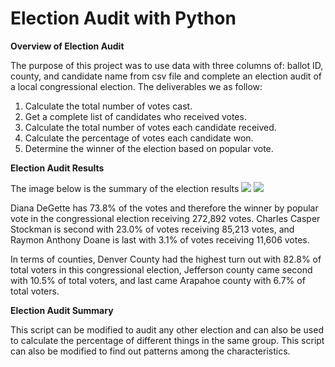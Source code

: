 # **Election Audit with Python**

**Overview of Election Audit**

The purpose of this project was to use data with three columns of: ballot ID, county, and candidate name from csv file and complete an election audit of a local congressional election. The deliverables we as follow:

1. Calculate the total number of votes cast.
2. Get a complete list of candidates who received votes.
3. Calculate the total number of votes each candidate received.
4. Calculate the percentage of votes each candidate won.
5. Determine the winner of the election based on popular vote.

**Election Audit Results**

The image below is the summary of the election results
![](from_txtfile_result.png)
![](RackMultipart20221003-1-x2vjd2_html_aa5828d56bac1db0.png)

Diana DeGette has 73.8% of the votes and therefore the winner by popular vote in the congressional election receiving 272,892 votes. Charles Casper Stockman is second with 23.0% of votes receiving 85,213 votes, and Raymon Anthony Doane is last with 3.1% of votes receiving 11,606 votes.

In terms of counties, Denver County had the highest turn out with 82.8% of total voters in this congressional election, Jefferson county came second with 10.5% of total voters, and last came Arapahoe county with 6.7% of total voters.

**Election Audit Summary**

This script can be modified to audit any other election and can also be used to calculate the percentage of different things in the same group. This script can also be modified to find out patterns among the characteristics.
